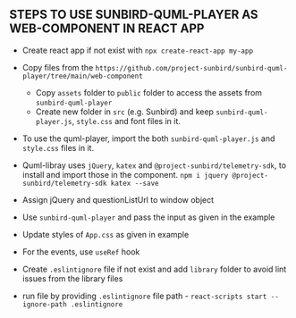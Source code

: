 
## STEPS TO USE SUNBIRD-QUML-PLAYER AS WEB-COMPONENT IN REACT APP

- Create react app if not exist with `npx create-react-app my-app`

- Copy files from the `https://github.com/project-sunbird/sunbird-quml-player/tree/main/web-component`
    - Copy `assets` folder to `public` folder to access the assets from `sunbird-quml-player`
    - Create new folder in `src` (e.g.  Sunbird) and keep `sunbird-quml-player.js`, `style.css` and font files in it.

- To use the quml-player, import the both `sunbird-quml-player.js` and `style.css` files in it.

- Quml-libray uses `jQuery`, `katex` and `@project-sunbird/telemetry-sdk`, to install and import those in the component.
`npm i jquery @project-sunbird/telemetry-sdk katex --save`

- Assign jQuery and questionListUrl to window object

- Use `sunbird-quml-player` and pass the input as given in the example

- Update styles of `App.css` as given in example

- For the events, use `useRef` hook

- Create `.eslintignore` file if not exist and add `library` folder to avoid lint issues from the library files

- run file by providing `.eslintignore` file path - `react-scripts start --ignore-path .eslintignore`